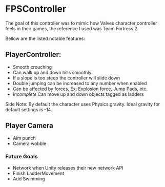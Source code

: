 # FPSController
The goal of this controller was to mimic how Valves character controller feels in their games, the reference I used was Team Fortress 2.

Bellow are the listed notable features:

## PlayerController:
- Smooth crouching
- Can walk up and down hills smoothly
- If a slope is too steep the controller will slide down
- Double jumping can be increased to any number when enabled
- Can be affected by forces, Ex: Explosion force, Jump Pads, etc.
- *Incomplete* Can move up and down objects tagged as ladders

Side Note: By default the character uses Physics.gravity. Ideal gravity for default settings is -14.

## Player Camera
- Aim punch
- Camera wobble

### Future Goals
- Network when Unity releases their new network API
- Finish LadderMovement
- Add Swimming
